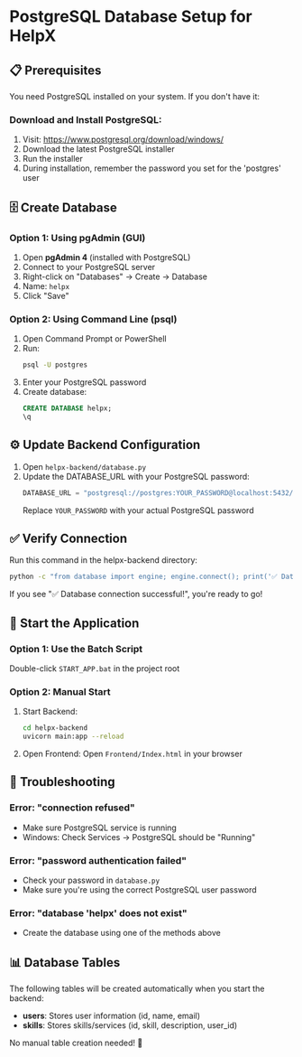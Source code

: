 # PostgreSQL Database Setup for HelpX

## 📋 Prerequisites

You need PostgreSQL installed on your system. If you don't have it:

### Download and Install PostgreSQL:
1. Visit: https://www.postgresql.org/download/windows/
2. Download the latest PostgreSQL installer
3. Run the installer
4. During installation, remember the password you set for the 'postgres' user

## 🗄️ Create Database

### Option 1: Using pgAdmin (GUI)
1. Open **pgAdmin 4** (installed with PostgreSQL)
2. Connect to your PostgreSQL server
3. Right-click on "Databases" → Create → Database
4. Name: `helpx`
5. Click "Save"

### Option 2: Using Command Line (psql)
1. Open Command Prompt or PowerShell
2. Run:
   ```bash
   psql -U postgres
   ```
3. Enter your PostgreSQL password
4. Create database:
   ```sql
   CREATE DATABASE helpx;
   \q
   ```

## ⚙️ Update Backend Configuration

1. Open `helpx-backend/database.py`
2. Update the DATABASE_URL with your PostgreSQL password:
   ```python
   DATABASE_URL = "postgresql://postgres:YOUR_PASSWORD@localhost:5432/helpx"
   ```
   Replace `YOUR_PASSWORD` with your actual PostgreSQL password

## ✅ Verify Connection

Run this command in the helpx-backend directory:
```bash
python -c "from database import engine; engine.connect(); print('✅ Database connection successful!')"
```

If you see "✅ Database connection successful!", you're ready to go!

## 🚀 Start the Application

### Option 1: Use the Batch Script
Double-click `START_APP.bat` in the project root

### Option 2: Manual Start
1. Start Backend:
   ```bash
   cd helpx-backend
   uvicorn main:app --reload
   ```
2. Open Frontend:
   Open `Frontend/Index.html` in your browser

## 🔧 Troubleshooting

### Error: "connection refused"
- Make sure PostgreSQL service is running
- Windows: Check Services → PostgreSQL should be "Running"

### Error: "password authentication failed"
- Check your password in `database.py`
- Make sure you're using the correct PostgreSQL user password

### Error: "database 'helpx' does not exist"
- Create the database using one of the methods above

## 📊 Database Tables

The following tables will be created automatically when you start the backend:

- **users**: Stores user information (id, name, email)
- **skills**: Stores skills/services (id, skill, description, user_id)

No manual table creation needed! 🎉
